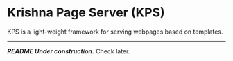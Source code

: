 # Krishna Page Server (KPS)

KPS is a light-weight framework for serving webpages based on templates.
___

***README Under construction.*** Check later.